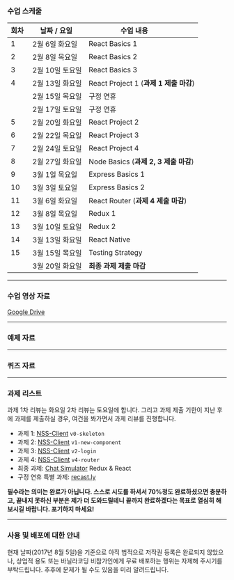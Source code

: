 ### 수업 스케줄

| 회차  | 날짜 / 요일  | 수업 내용         |
|----|-----------------|-----------------------------|
| 1  | 2월 6일 화요일  | React Basics 1         |
| 2  | 2월 8일 목요일  | React Basics 2         |
| 3  | 2월 10일 토요일  | React Basics 3               |
| 4  | 2월 13일 화요일 | React Project 1 (**과제 1 제출 마감**) |
|    | 2월 15일 목요일 | 구정 연휴                   |
|    | 2월 17일 토요일 | 구정 연휴                   |
| 5  | 2월 20일 화요일 | React Project 2 |
| 6  | 2월 22일 목요일 | React Project 3       |
| 7  | 2월 24일 토요일 | React Project 4              |
| 8  | 2월 27일 화요일 | Node Basics    (**과제 2, 3 제출 마감**)  |
| 9  | 3월 1일 목요일 | Express Basics 1          |
| 10 | 3월 3일 토요일  | Express Basics 2                        |
| 11 | 3월 6일 화요일  | React Router       (**과제 4 제출 마감**)   |
| 12 | 3월 8일 목요일  | Redux 1                  |
| 13 | 3월 10일 토요일  | Redux 2                      |
| 14 | 3월 13일 화요일 | React Native |
| 15 | 3월 15일 목요일 | Testing Strategy |
|    | 3월 20일 화요일 | **최종 과제 제출 마감** |

---

### 수업 영상 자료

[Google Drive](https://goo.gl/wqcjFK)

---

### 예제 자료

---

### 퀴즈 자료

---

### 과제 리스트

과제 1차 리뷰는 화요일 2차 리뷰는 토요일에 합니다. 그리고 과제 제출 기한이 지난 후에 과제를 제출하실 경우, 여건을 봐가면서 과제 리뷰를 진행합니다.

- 과제 1: [NSS-Client](https://github.com/vanilla-coding/nss-client/blob/v0-skeleton/README.md) `v0-skeleton`
- 과제 2: [NSS-Client](https://github.com/vanilla-coding/nss-client/blob/v1-new-component/README.md) `v1-new-component`
- 과제 3: [NSS-Client](https://github.com/vanilla-coding/nss-client/blob/v2-login/README.md) `v2-login`
- 과제 4: [NSS-Client](https://github.com/vanilla-coding/nss-client/blob/v4-router/README.md) `v4-router`
- 최종 과제: [Chat Simulator](https://github.com/vanilla-coding/chat-simulator) Redux & React
- 구정 연휴 특별 과제: [recast.ly](https://github.com/vanilla-coding/recast.ly)

**필수라는 의미는 완료가 아닙니다. 스스로 시도를 하셔서 70%정도 완료하셨으면 충분하고, 끝내지 못하신 부분은 제가 더 도와드릴테니 끝까지 완료하겠다는 목표로 열심히 해보시길 바랍니다. 포기하지 마세요!**

---

### 사용 및 배포에 대한 안내

현재 날짜(2017년 8월 5일)을 기준으로 아직 법적으로 저작권 등록은 완료되지 않았으나, 상업적 용도 또는 바닐라코딩 비참가인에게 무료 배포하는 행위는 자제해 주시기를 부탁드립니다. 추후에 문제가 될 수도 있음을 미리 알려드립니다.
